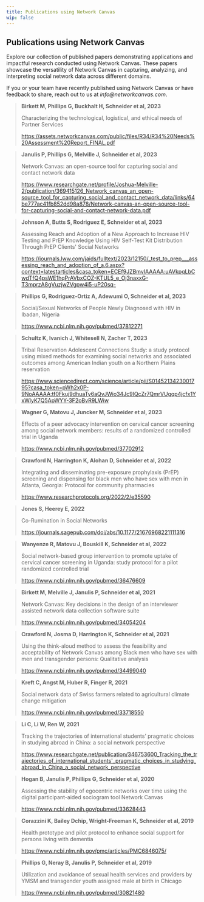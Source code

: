 ```yaml
---
title: Publications using Network Canvas
wip: false
---
```

## Publications using Network Canvas

Explore our collection of published papers demonstrating applications and impactful research conducted using Network Canvas. These papers showcase the versatility of Network Canvas in capturing, analyzing, and interpreting social network data across different domains. 

If you or your team have recently published using Network Canvas or have feedback to share, reach out to us at _info@networkcanvas.com_. 

> **Birkett M, Phillips G, Buckhalt H, Schneider et al, 2023**	
> 
> Characterizing the technological, logistical, and ethical needs of Partner Services	
> 
> https://assets.networkcanvas.com/public/files/R34/R34%20Needs%20Assessment%20Report_FINAL.pdf

> **Janulis P, Phillips G, Melville J, Schneider et al,	2023**
>
> Network Canvas: an open-source tool for capturing social and contact network data	
> 
> https://www.researchgate.net/profile/Joshua-Melville-2/publication/369415126_Network_canvas_an_open-source_tool_for_capturing_social_and_contact_network_data/links/64be777ac41fb852dd98a878/Network-canvas-an-open-source-tool-for-capturing-social-and-contact-network-data.pdf

> **Johnson A, Butts S, Rodriguez E, Schneider et al,	2023**	
>
> Assessing Reach and Adoption of a New Approach to Increase HIV Testing and PrEP Knowledge Using HIV Self-Test Kit Distribution Through PrEP Clients' Social Networks	
>
> https://journals.lww.com/jaids/fulltext/2023/12150/_test_to_prep___assessing_reach_and_adoption_of_a.6.aspx?context=latestarticles&casa_token=ECEf9JZBmvIAAAAA:uAVkpqLbCwdTfQ4psWE1hqPrAVbxCOZ-KTUL5_e_Oj3naxxG-T3mprzA8gVuzjwZVgpw4i5-uP20sq-

> **Phillips G, Rodriguez-Ortiz A, Adewumi O, Schneider et al,	2023**
>
> Social/Sexual Networks of People Newly Diagnosed with HIV in Ibadan, Nigeria
> 
> https://www.ncbi.nlm.nih.gov/pubmed/37812271

> **Schultz K, Ivanich J, Whitesell N, Zacher T, 2023**
>
>Tribal Reservation Adolescent Connections Study: a study protocol using mixed methods for examining social networks and associated outcomes among American Indian youth on a Northern Plains reservation
>
> https://www.sciencedirect.com/science/article/pii/S0145213423001795?casa_token=pWh2x0P-9NoAAAAA:tf0Fkuj9dhuaTy6aQvJWio34Jc9IQcZr7QmrVUgqp4jcfx1YxWlyK7Q5ApWYY-3F2oBvR9LWiw

> **Wagner G, Matovu J, Juncker M, Schneider et al, 2023**
>
> Effects of a peer advocacy intervention on cervical cancer screening among social network members: results of a randomized controlled trial in Uganda
>
>https://www.ncbi.nlm.nih.gov/pubmed/37702912

> **Crawford N, Harrington K, Alohan D, Schneider et al,	2022**
> 
> Integrating and disseminating pre-exposure prophylaxis (PrEP) screening and dispensing for black men who have sex with men in Atlanta, Georgia: Protocol for community pharmacies	
>
> https://www.researchprotocols.org/2022/2/e35590

> **Jones S, Heerey E, 2022**
>
> Co-Rumination in Social Networks
>
> https://journals.sagepub.com/doi/abs/10.1177/21676968221111316

> **Wanyenze R, Matovu J, Bouskill K, Schneider et al, 2022**
> 
> Social network-based group intervention to promote uptake of cervical cancer screening in Uganda: study protocol for a pilot randomized controlled trial
>
> https://www.ncbi.nlm.nih.gov/pubmed/36476609

> **Birkett M, Melville J, Janulis P, Schneider et al,	2021**
> 
> Network Canvas: Key decisions in the design of an interviewer assisted network data collection software suite	
>
> https://www.ncbi.nlm.nih.gov/pubmed/34054204

> **Crawford N, Josma D, Harrington K, Schneider et al,	2021**	
>
> Using the think-aloud method to assess the feasibility and acceptability of Network Canvas among Black men who have sex with men and transgender persons: Qualitative analysis	
>
> https://www.ncbi.nlm.nih.gov/pubmed/34499040

> **Kreft C, Angst M, Huber R, Finger R,	2021**
>
> Social network data of Swiss farmers related to agricultural climate change mitigation
>
> https://www.ncbi.nlm.nih.gov/pubmed/33718550

> **Li C, Li W, Ren W, 2021**
>
>	Tracking the trajectories of international students’ pragmatic choices in studying abroad in China: a social network perspective	
>
> https://www.researchgate.net/publication/346753600_Tracking_the_trajectories_of_international_students'_pragmatic_choices_in_studying_abroad_in_China_a_social_network_perspective

> **Hogan B, Janulis P, Phillips G, Schneider et al,	2020**	
> 
> Assessing the stability of egocentric networks over time using the digital participant-aided sociogram tool Network Canvas	
> 
> https://www.ncbi.nlm.nih.gov/pubmed/33628443

> **Corazzini K, Bailey Dchip, Wright-Freeman K, Schneider et al, 2019**
> 
> Health prototype and pilot protocol to enhance social support for persons living with dementia
> 
> https://www.ncbi.nlm.nih.gov/pmc/articles/PMC6846075/

> **Phillips G, Neray B, Janulis P, Schneider et al,	2019**
>
> Utilization and avoidance of sexual health services and providers by YMSM and transgender youth assigned male at birth in Chicago	
> 
> https://www.ncbi.nlm.nih.gov/pubmed/30821480
